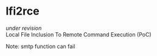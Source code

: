 # lfi2rce
*under revision*  
Local File Inclusion To Remote Command Execution (PoC)  

Note: smtp function can fail  
